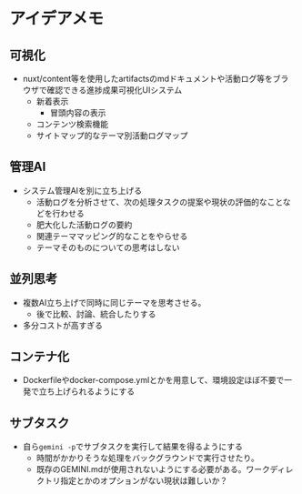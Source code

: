 # アイデアメモ

## 可視化
* nuxt/content等を使用したartifactsのmdドキュメントや活動ログ等をブラウザで確認できる進捗成果可視化UIシステム
  * 新着表示
    * 冒頭内容の表示
  * コンテンツ検索機能
  * サイトマップ的なテーマ別活動ログマップ


## 管理AI
* システム管理AIを別に立ち上げる
  * 活動ログを分析させて、次の処理タスクの提案や現状の評価的なことなどを行わせる
  * 肥大化した活動ログの要約
  * 関連テーママッピング的なことをやらせる
  * テーマそのものについての思考はしない

## 並列思考
* 複数AI立ち上げで同時に同じテーマを思考させる。
  * 後で比較、討論、統合したりする
* 多分コストが高すぎる

## コンテナ化
* Dockerfileやdocker-compose.ymlとかを用意して、環境設定ほぼ不要で一発で立ち上げられるようにする

## サブタスク

* 自ら`gemini -p`でサブタスクを実行して結果を得るようにする
   * 時間がかかりそうな処理をバックグラウンドで実行させたり。
   * 既存のGEMINI.mdが使用されないようにする必要がある。ワークディレクトリ指定とかのオプションがない現状は難しいか？


